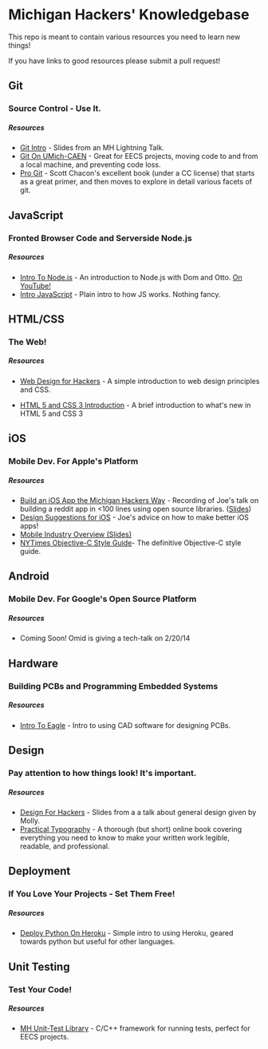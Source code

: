Michigan Hackers' Knowledgebase
=============

This repo is meant to contain various resources you need to learn new things!

If you have links to good resources please submit a pull request!




## Git

### Source Control - Use It.

##### Resources

- [Git Intro](https://docs.google.com/presentation/d/1xlVOfHfBb_5fhkFLQOobS43U_ixYEIF5-qZhKRjBMW4/pub) - Slides from an MH Lightning Talk.
- [Git On UMich-CAEN](http://ottosipe.github.io/git-notes/) - Great for EECS projects, moving code to and from a local machine, and preventing code loss.
- [Pro Git](http://git-scm.com/book) - Scott Chacon's excellent book (under a CC license) that starts as a great primer, and then moves to explore in detail various facets of git.



## JavaScript

### Fronted Browser Code and Serverside Node.js

##### Resources

- [Intro To Node.js](https://github.com/michiganhackers/node-intro) - An introduction to Node.js with Dom and Otto. [On YouTube!](http://www.youtube.com/watch?v=enu3rh5FJPQ)
- [Intro JavaScript](https://github.com/michiganhackers/javascript-talk) - Plain intro to how JS works. Nothing fancy.




## HTML/CSS

### The Web! 

##### Resources

- [Web Design for Hackers](http://slid.es/ottosipe/web) - A simple introduction to web design principles and CSS.

- [HTML 5 and CSS 3 Introduction](https://docs.google.com/presentation/d/1fcb6DakG7cQxjP-KxobiLKiaUjEaLsOAOwidGyH4ZbA/pub?start=false&loop=false&delayms=3000) - A brief introduction to what's new in HTML 5 and CSS 3


## iOS

### Mobile Dev. For Apple's Platform

##### Resources

- [Build an iOS App the Michigan Hackers Way](http://youtu.be/jlJ4laUHNBk) - Recording of Joe's talk on building a reddit app in <100 lines using open source libraries. ([Slides](https://docs.google.com/presentation/d/1uao2lZV-fQJMKRzL2zbvGsSMa1DxKl6x-XeQ99C0ox0/edit?usp=sharing))
- [Design Suggestions for iOS](https://docs.google.com/presentation/d/1gbyjgOvPC9c8ONfcMcQG8PNIJ7IiG84Fj8qyD-WbQz0/edit?usp=sharing) - Joe's advice on how to make better iOS apps!
- [Mobile Industry Overview (Slides)](https://docs.google.com/presentation/d/1Q0mpTFUpfN1kAxz89taS0THJ3mLYMtiOpRVH9Lo3yzI/edit#slide=id.g175c05aef_041)
- [NYTimes Objective-C Style Guide](https://github.com/NYTimes/objective-c-style-guide)- The definitive Objective-C style guide.



## Android

### Mobile Dev. For Google's Open Source Platform

##### Resources

- Coming Soon! Omid is giving a tech-talk on 2/20/14




## Hardware

### Building PCBs and Programming Embedded Systems

##### Resources

- [Intro To Eagle](https://github.com/michiganhackers/eagle-intro) - Intro to using CAD software for designing PCBs. 





## Design

### Pay attention to how things look! It's important.

##### Resources

- [Design For Hackers](https://docs.google.com/presentation/d/1uR3aXKBCDQwX_vM_O7J7ik7XGX7kDpZcNjw6gnB2eEI/pub) - Slides from a a talk about general design given by Molly.
- [Practical Typography](http://practicaltypography.com/) - A thorough (but short) online book covering everything you need to know to make your written work legible, readable, and professional.





## Deployment

### If You Love Your Projects - Set Them Free! 

##### Resources

- [Deploy Python On Heroku](https://github.com/michiganhackers/heroku-py-demo
) - Simple intro to using Heroku, geared towards python but useful for other languages.




## Unit Testing

### Test Your Code!

##### Resources

- [MH Unit-Test Library](https://github.com/michiganhackers/unit-test-framework) - C/C++ framework for running tests, perfect for EECS projects.

